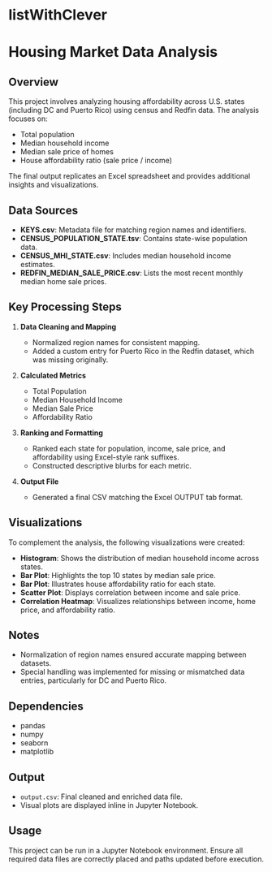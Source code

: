 # listWithClever

# Housing Market Data Analysis

## Overview

This project involves analyzing housing affordability across U.S. states (including DC and Puerto Rico) using census and Redfin data. The analysis focuses on:

* Total population
* Median household income
* Median sale price of homes
* House affordability ratio (sale price / income)

The final output replicates an Excel spreadsheet and provides additional insights and visualizations.

## Data Sources

* **KEYS.csv**: Metadata file for matching region names and identifiers.
* **CENSUS\_POPULATION\_STATE.tsv**: Contains state-wise population data.
* **CENSUS\_MHI\_STATE.csv**: Includes median household income estimates.
* **REDFIN\_MEDIAN\_SALE\_PRICE.csv**: Lists the most recent monthly median home sale prices.

## Key Processing Steps

1. **Data Cleaning and Mapping**

   * Normalized region names for consistent mapping.
   * Added a custom entry for Puerto Rico in the Redfin dataset, which was missing originally.

2. **Calculated Metrics**

   * Total Population
   * Median Household Income
   * Median Sale Price
   * Affordability Ratio

3. **Ranking and Formatting**

   * Ranked each state for population, income, sale price, and affordability using Excel-style rank suffixes.
   * Constructed descriptive blurbs for each metric.

4. **Output File**

   * Generated a final CSV matching the Excel OUTPUT tab format.

## Visualizations

To complement the analysis, the following visualizations were created:

* **Histogram**: Shows the distribution of median household income across states.
* **Bar Plot**: Highlights the top 10 states by median sale price.
* **Bar Plot**: Illustrates house affordability ratio for each state.
* **Scatter Plot**: Displays correlation between income and sale price.
* **Correlation Heatmap**: Visualizes relationships between income, home price, and affordability ratio.

## Notes

* Normalization of region names ensured accurate mapping between datasets.
* Special handling was implemented for missing or mismatched data entries, particularly for DC and Puerto Rico.

## Dependencies

* pandas
* numpy
* seaborn
* matplotlib

## Output

* `output.csv`: Final cleaned and enriched data file.
* Visual plots are displayed inline in Jupyter Notebook.

## Usage

This project can be run in a Jupyter Notebook environment. Ensure all required data files are correctly placed and paths updated before execution.



